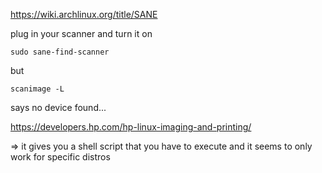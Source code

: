 https://wiki.archlinux.org/title/SANE

plug in your scanner and turn it on
```
sudo sane-find-scanner
```

but
```
scanimage -L
```
says no device found...

https://developers.hp.com/hp-linux-imaging-and-printing/

=> it gives you a shell script that you have to execute and it seems to only work for specific distros
